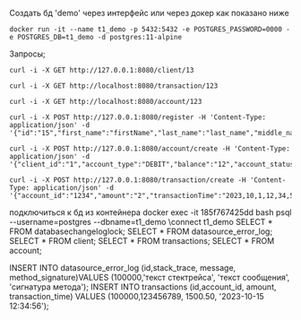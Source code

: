 Создать бд 'demo' через интерфейс или через докер как показано ниже

```shell
docker run -it --name t1_demo -p 5432:5432 -e POSTGRES_PASSWORD=0000 -e POSTGRES_DB=t1_demo -d postgres:11-alpine
```

Запросы;

```shell
curl -i -X GET http://127.0.0.1:8080/client/13
```

 ```shell
curl -i -X GET http://localhost:8080/transaction/123
```
 ```shell
curl -i -X GET http://localhost:8080/account/123
```
```shell
curl -i -X POST http://127.0.0.1:8080/register -H 'Content-Type: application/json' -d '{"id":"15","first_name":"firstName","last_name":"last_name","middle_name":"middle_name"}'
```

```shell
curl -i -X POST http://127.0.0.1:8080/account/create -H 'Content-Type: application/json' -d '{"client_id":"1","account_type":"DEBIT","balance":"12","account_status":"ARRESTED"}'
```

```shell
curl -i -X POST http://127.0.0.1:8080/transaction/create -H 'Content-Type: application/json' -d '{"account_id":"1234","amount":"2","transactionTime":"2023,10,1,12,34,56"}'
```
подключиться к бд из контейнера
docker exec -it 185f767425dd bash
psql --username=postgres --dbname=t1_demo
\connect t1_demo
SELECT * FROM databasechangeloglock;
SELECT * FROM datasource_error_log;
SELECT * FROM client;
SELECT * FROM transactions;
SELECT * FROM account;

INSERT INTO datasource_error_log (id,stack_trace, message, method_signature)VALUES (100000,'текст стектрейса', 'текст сообщения', 'сигнатура метода');
INSERT INTO transactions (id,account_id, amount, transaction_time)
VALUES (100000,123456789, 1500.50, '2023-10-15 12:34:56');